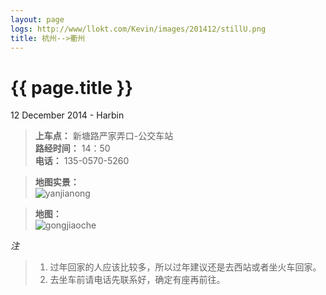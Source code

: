 ```yaml
---
layout: page
logs: http://www/llokt.com/Kevin/images/201412/stillU.png
title: 杭州-->衢州
---
```


{{ page.title }}
================
<p class="meta">12 December 2014 - Harbin</p>

> **上车点：** 新塘路严家弄口-公交车站    
> **路经时间：** 14：50    
> **电话：** 135-0570-5260


> **地图实景：**       
![yanjianong]({{site.url}}/images/201412/yanjianong.png)

> **地图：**    
![gongjiaoche]({{site.url}}/images/201412/gongjiao.png)


*注*
> 1. 过年回家的人应该比较多，所以过年建议还是去西站或者坐火车回家。
> 2. 去坐车前请电话先联系好，确定有座再前往。